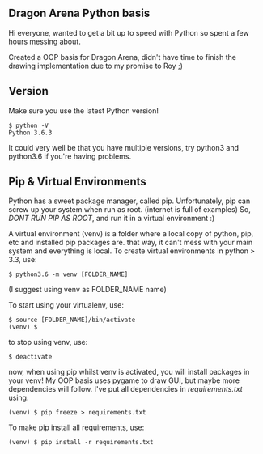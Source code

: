 ## Dragon Arena Python basis
Hi everyone, wanted to get a bit up to speed with Python so spent a few hours messing about.

Created a OOP basis for Dragon Arena, didn't have time to finish the drawing implementation due to my promise to Roy ;)

## Version
Make sure you use the latest Python version!
```
$ python -V
Python 3.6.3
```
It could very well be that you have multiple versions, try python3 and python3.6 if you're having problems.

## Pip & Virtual Environments
Python has a sweet package manager, called pip.
Unfortunately, pip can screw up your system when run as root. (internet is full of examples)
So, *DONT RUN PIP AS ROOT*, and run it in a virtual environment :)

A virtual environment (venv) is a folder where a local copy of python, pip, etc and installed pip packages are.
that way, it can't mess with your main system and everything is local.
To create virtual environments in python > 3.3, use:
```
$ python3.6 -m venv [FOLDER_NAME]
```
(I suggest using venv as FOLDER\_NAME name)


To start using your virtualenv, use:
```
$ source [FOLDER_NAME]/bin/activate
(venv) $ 
```
to stop using venv, use:
```
$ deactivate
```


now, when using pip whilst venv is activated, you will install packages in your venv!
My OOP basis uses pygame to draw GUI, but maybe more dependencies will follow.
I've put all dependencies in *requirements.txt* using:
```
(venv) $ pip freeze > requirements.txt
```

To make pip install all requirements, use:
```
(venv) $ pip install -r requirements.txt
```
